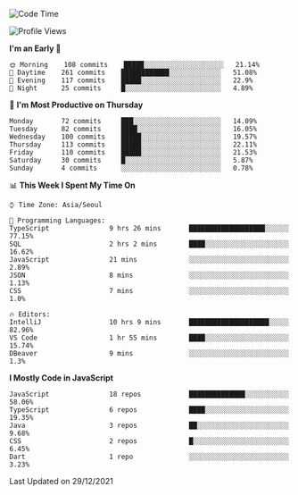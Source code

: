<!--START_SECTION:waka-->
![Code Time](http://img.shields.io/badge/Code%20Time-3%2C200%20hrs%205%20mins-blue)

![Profile Views](http://img.shields.io/badge/Profile%20Views-38-blue)

**I'm an Early 🐤** 

```text
🌞 Morning    108 commits    █████░░░░░░░░░░░░░░░░░░░░   21.14% 
🌆 Daytime    261 commits    ████████████░░░░░░░░░░░░░   51.08% 
🌃 Evening    117 commits    █████░░░░░░░░░░░░░░░░░░░░   22.9% 
🌙 Night      25 commits     █░░░░░░░░░░░░░░░░░░░░░░░░   4.89%

```
📅 **I'm Most Productive on Thursday** 

```text
Monday       72 commits     ███░░░░░░░░░░░░░░░░░░░░░░   14.09% 
Tuesday      82 commits     ████░░░░░░░░░░░░░░░░░░░░░   16.05% 
Wednesday    100 commits    █████░░░░░░░░░░░░░░░░░░░░   19.57% 
Thursday     113 commits    █████░░░░░░░░░░░░░░░░░░░░   22.11% 
Friday       110 commits    █████░░░░░░░░░░░░░░░░░░░░   21.53% 
Saturday     30 commits     █░░░░░░░░░░░░░░░░░░░░░░░░   5.87% 
Sunday       4 commits      ░░░░░░░░░░░░░░░░░░░░░░░░░   0.78%

```


📊 **This Week I Spent My Time On** 

```text
⌚︎ Time Zone: Asia/Seoul

💬 Programming Languages: 
TypeScript               9 hrs 26 mins       ███████████████████░░░░░░   77.15% 
SQL                      2 hrs 2 mins        ████░░░░░░░░░░░░░░░░░░░░░   16.62% 
JavaScript               21 mins             ░░░░░░░░░░░░░░░░░░░░░░░░░   2.89% 
JSON                     8 mins              ░░░░░░░░░░░░░░░░░░░░░░░░░   1.13% 
CSS                      7 mins              ░░░░░░░░░░░░░░░░░░░░░░░░░   1.0%

🔥 Editors: 
IntelliJ                 10 hrs 9 mins       ████████████████████░░░░░   82.96% 
VS Code                  1 hr 55 mins        ████░░░░░░░░░░░░░░░░░░░░░   15.74% 
DBeaver                  9 mins              ░░░░░░░░░░░░░░░░░░░░░░░░░   1.3%

```

**I Mostly Code in JavaScript** 

```text
JavaScript               18 repos            ██████████████░░░░░░░░░░░   58.06% 
TypeScript               6 repos             ████░░░░░░░░░░░░░░░░░░░░░   19.35% 
Java                     3 repos             ██░░░░░░░░░░░░░░░░░░░░░░░   9.68% 
CSS                      2 repos             █░░░░░░░░░░░░░░░░░░░░░░░░   6.45% 
Dart                     1 repo              ░░░░░░░░░░░░░░░░░░░░░░░░░   3.23%

```



 Last Updated on 29/12/2021
<!--END_SECTION:waka-->
